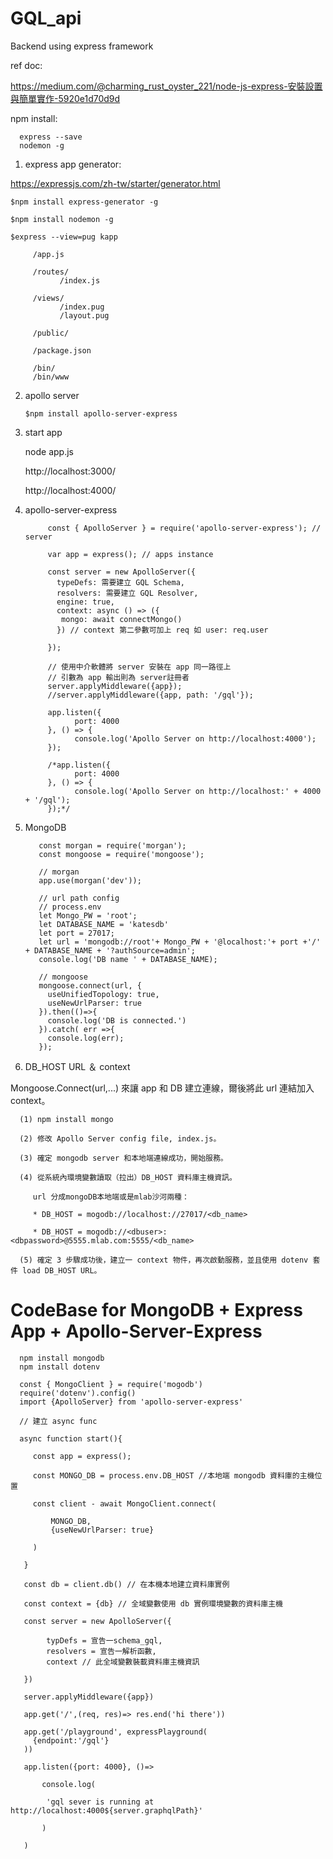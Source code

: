 # GQL_api
Backend using express framework

ref doc:

https://medium.com/@charming_rust_oyster_221/node-js-express-安裝設置與簡單實作-5920e1d70d9d

npm install:

      express --save
      nodemon -g
      
1. express app generator:

https://expressjs.com/zh-tw/starter/generator.html

    $npm install express-generator -g
    
    $npm install nodemon -g

    $express --view=pug kapp

         /app.js
        
         /routes/
               /index.js
               
         /views/
               /index.pug
               /layout.pug
               
         /public/
         
         /package.json
         
         /bin/
         /bin/www

2. apollo server 

       $npm install apollo-server-express

3. start app

     node app.js

      http://localhost:3000/
      
      http://localhost:4000/
      
4. apollo-server-express

            const { ApolloServer } = require('apollo-server-express'); // server
           
            var app = express(); // apps instance
            
            const server = new ApolloServer({
              typeDefs: 需要建立 GQL Schema, 
              resolvers: 需要建立 GQL Resolver,
              engine: true,
              context: async () => ({
               mongo: await connectMongo()
              }) // context 第二參數可加上 req 如 user: req.user

            });
            
            // 使用中介軟體將 server 安裝在 app 同一路徑上
            // 引數為 app 輸出則為 server註冊者
            server.applyMiddleware({app});
            //server.applyMiddleware({app, path: '/gql'}); 
            
            app.listen({
                  port: 4000
            }, () => {
                  console.log('Apollo Server on http://localhost:4000');
            });
            
            /*app.listen({
                  port: 4000
            }, () => {
                  console.log('Apollo Server on http://localhost:' + 4000 + '/gql');
            });*/
            
  5. MongoDB
  
            const morgan = require('morgan');
            const mongoose = require('mongoose');

            // morgan 
            app.use(morgan('dev'));

            // url path config
            // process.env
            let Mongo_PW = 'root';
            let DATABASE_NAME = 'katesdb'
            let port = 27017;
            let url = 'mongodb://root'+ Mongo_PW + '@localhost:'+ port +'/' + DATABASE_NAME + '?authSource=admin';
            console.log('DB name ' + DATABASE_NAME);

            // mongoose
            mongoose.connect(url, {
              useUnifiedTopology: true,
              useNewUrlParser: true
            }).then(()=>{
              console.log('DB is connected.')
            }).catch( err =>{
              console.log(err);
            });
            
  6. DB_HOST URL ＆ context

Mongoose.Connect(url,...) 來讓 app 和 DB 建立連線，爾後將此 url 連結加入 context。

      (1) npm install mongo

      (2) 修改 Apollo Server config file, index.js。

      (3) 確定 mongodb server 和本地端連線成功，開始服務。

      (4) 從系統內環境變數讀取（拉出）DB_HOST 資料庫主機資訊。

         url 分成mongoDB本地端或是mlab沙河兩種：

         * DB_HOST = mogodb://localhost://27017/<db_name>

         * DB_HOST = mogodb://<dbuser>:<dbpassword>@5555.mlab.com:5555/<db_name>

      (5) 確定 3 步驟成功後，建立一 context 物件，再次啟動服務，並且使用 dotenv 套件 load DB_HOST URL。

# CodeBase for MongoDB + Express App + Apollo-Server-Express

      npm install mongodb
      npm install dotenv

      const { MongoClient } = require('mogodb')
      require('dotenv').config()
      import {ApolloServer} from 'apollo-server-express'

      // 建立 async func

      async function start(){

         const app = express();

         const MONGO_DB = process.env.DB_HOST //本地端 mongodb 資料庫的主機位置

         const client - await MongoClient.connect(

             MONGO_DB,
             {useNewUrlParser: true}

         )
         
       }
       
       const db = client.db() // 在本機本地建立資料庫實例
       
       const context = {db} // 全域變數使用 db 實例環境變數的資料庫主機
       
       const server = new ApolloServer({
       
            typDefs = 宣告一schema_gql,
            resolvers = 宣告一解析函數,
            context // 此全域變數裝載資料庫主機資訊
       
       })
       
       server.applyMiddleware({app})
       
       app.get('/',(req, res)=> res.end('hi there'))
       
       app.get('/playground', expressPlayground(
         {endpoint:'/gql'}
       ))
       
       app.listen({port: 4000}, ()=>
       
           console.log(
           
            'gql sever is running at http://localhost:4000${server.graphqlPath}'
           
           )
       
       )
